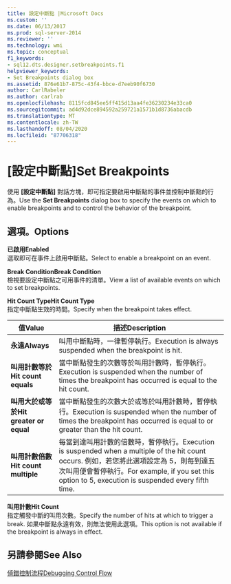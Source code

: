 ```yaml
---
title: 設定中斷點 |Microsoft Docs
ms.custom: ''
ms.date: 06/13/2017
ms.prod: sql-server-2014
ms.reviewer: ''
ms.technology: wmi
ms.topic: conceptual
f1_keywords:
- sql12.dts.designer.setbreakpoints.f1
helpviewer_keywords:
- Set Breakpoints dialog box
ms.assetid: 876e61b7-875c-43f4-bbce-d7eeb90f6730
author: CarlRabeler
ms.author: carlrab
ms.openlocfilehash: 8115fcd845ee5ff415d13aa4fe36230234e33ca0
ms.sourcegitcommit: ad4d92dce894592a259721a1571b1d8736abacdb
ms.translationtype: MT
ms.contentlocale: zh-TW
ms.lasthandoff: 08/04/2020
ms.locfileid: "87706318"
---
```

# <a name="set-breakpoints"></a><span data-ttu-id="c3f04-102">[設定中斷點]</span><span class="sxs-lookup"><span data-stu-id="c3f04-102">Set Breakpoints</span></span>
  <span data-ttu-id="c3f04-103">使用 **[設定中斷點]** 對話方塊，即可指定要啟用中斷點的事件並控制中斷點的行為。</span><span class="sxs-lookup"><span data-stu-id="c3f04-103">Use the **Set Breakpoints** dialog box to specify the events on which to enable breakpoints and to control the behavior of the breakpoint.</span></span>  
  
## <a name="options"></a><span data-ttu-id="c3f04-104">選項。</span><span class="sxs-lookup"><span data-stu-id="c3f04-104">Options</span></span>  
 <span data-ttu-id="c3f04-105">**已啟用**</span><span class="sxs-lookup"><span data-stu-id="c3f04-105">**Enabled**</span></span>  
 <span data-ttu-id="c3f04-106">選取即可在事件上啟用中斷點。</span><span class="sxs-lookup"><span data-stu-id="c3f04-106">Select to enable a breakpoint on an event.</span></span>  
  
 <span data-ttu-id="c3f04-107">**Break Condition**</span><span class="sxs-lookup"><span data-stu-id="c3f04-107">**Break Condition**</span></span>  
 <span data-ttu-id="c3f04-108">檢視要設定中斷點之可用事件的清單。</span><span class="sxs-lookup"><span data-stu-id="c3f04-108">View a list of available events on which to set breakpoints.</span></span>  
  
 <span data-ttu-id="c3f04-109">**Hit Count Type**</span><span class="sxs-lookup"><span data-stu-id="c3f04-109">**Hit Count Type**</span></span>  
 <span data-ttu-id="c3f04-110">指定中斷點生效的時間。</span><span class="sxs-lookup"><span data-stu-id="c3f04-110">Specify when the breakpoint takes effect.</span></span>  
  
|<span data-ttu-id="c3f04-111">值</span><span class="sxs-lookup"><span data-stu-id="c3f04-111">Value</span></span>|<span data-ttu-id="c3f04-112">描述</span><span class="sxs-lookup"><span data-stu-id="c3f04-112">Description</span></span>|  
|-----------|-----------------|  
|<span data-ttu-id="c3f04-113">**永遠**</span><span class="sxs-lookup"><span data-stu-id="c3f04-113">**Always**</span></span>|<span data-ttu-id="c3f04-114">叫用中斷點時，一律暫停執行。</span><span class="sxs-lookup"><span data-stu-id="c3f04-114">Execution is always suspended when the breakpoint is hit.</span></span>|  
|<span data-ttu-id="c3f04-115">**叫用計數等於**</span><span class="sxs-lookup"><span data-stu-id="c3f04-115">**Hit count equals**</span></span>|<span data-ttu-id="c3f04-116">當中斷點發生的次數等於叫用計數時，暫停執行。</span><span class="sxs-lookup"><span data-stu-id="c3f04-116">Execution is suspended when the number of times the breakpoint has occurred is equal to the hit count.</span></span>|  
|<span data-ttu-id="c3f04-117">**叫用大於或等於**</span><span class="sxs-lookup"><span data-stu-id="c3f04-117">**Hit greater or equal**</span></span>|<span data-ttu-id="c3f04-118">當中斷點發生的次數大於或等於叫用計數時，暫停執行。</span><span class="sxs-lookup"><span data-stu-id="c3f04-118">Execution is suspended when the number of times the breakpoint has occurred is equal to or greater than the hit count.</span></span>|  
|<span data-ttu-id="c3f04-119">**叫用計數倍數**</span><span class="sxs-lookup"><span data-stu-id="c3f04-119">**Hit count multiple**</span></span>|<span data-ttu-id="c3f04-120">每當到達叫用計數的倍數時，暫停執行。</span><span class="sxs-lookup"><span data-stu-id="c3f04-120">Execution is suspended when a multiple of the hit count occurs.</span></span> <span data-ttu-id="c3f04-121">例如，若您將此選項設定為 5，則每到達五次叫用便會暫停執行。</span><span class="sxs-lookup"><span data-stu-id="c3f04-121">For example, if you set this option to 5, execution is suspended every fifth time.</span></span>|  
  
 <span data-ttu-id="c3f04-122">**叫用計數**</span><span class="sxs-lookup"><span data-stu-id="c3f04-122">**Hit Count**</span></span>  
 <span data-ttu-id="c3f04-123">指定觸發中斷的叫用次數。</span><span class="sxs-lookup"><span data-stu-id="c3f04-123">Specify the number of hits at which to trigger a break.</span></span> <span data-ttu-id="c3f04-124">如果中斷點永遠有效，則無法使用此選項。</span><span class="sxs-lookup"><span data-stu-id="c3f04-124">This option is not available if the breakpoint is always in effect.</span></span>  
  
## <a name="see-also"></a><span data-ttu-id="c3f04-125">另請參閱</span><span class="sxs-lookup"><span data-stu-id="c3f04-125">See Also</span></span>  
 [<span data-ttu-id="c3f04-126">偵錯控制流程</span><span class="sxs-lookup"><span data-stu-id="c3f04-126">Debugging Control Flow</span></span>](../../../integration-services/troubleshooting/debugging-control-flow.md)  
  
  
